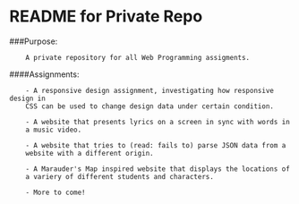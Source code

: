 
README for Private Repo
============================



###Purpose: 


        A private repository for all Web Programming assigments.


####Assignments: 

        - A responsive design assignment, investigating how responsive design in
        CSS can be used to change design data under certain condition.

        - A website that presents lyrics on a screen in sync with words in
        a music video.

        - A website that tries to (read: fails to) parse JSON data from a
        website with a different origin.

        - A Marauder's Map inspired website that displays the locations of
        a variery of different students and characters. 

        - More to come!
